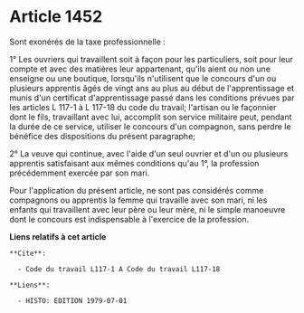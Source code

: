 # Article 1452

Sont exonérés de la taxe professionnelle :

1° Les ouvriers qui travaillent soit à façon pour les particuliers, soit pour leur compte et avec des matières leur
appartenant, qu'ils aient ou non une enseigne ou une boutique, lorsqu'ils n'utilisent que le concours d'un ou plusieurs
apprentis âgés de vingt ans au plus au début de l'apprentissage et munis d'un certificat d'apprentissage passé dans les
conditions prévues par les articles L 117-1 à L 117-18 du code du travail; l'artisan ou le façonnier dont le fils,
travaillant avec lui, accomplit son service militaire peut, pendant la durée de ce service, utiliser le concours d'un
compagnon, sans perdre le bénéfice des dispositions du présent paragraphe;

2° La veuve qui continue, avec l'aide d'un seul ouvrier et d'un ou plusieurs apprentis satisfaisant aux mêmes conditions
qu'au 1°, la profession précédemment exercée par son mari.

Pour l'application du présent article, ne sont pas considérés comme compagnons ou apprentis la femme qui travaille avec son
mari, ni les enfants qui travaillent avec leur père ou leur mère, ni le simple manoeuvre dont le concours est indispensable à
l'exercice de la profession.

**Liens relatifs à cet article**

	**Cite**:

	  - Code du travail L117-1 A Code du travail L117-18

	**Liens**:

	  - HISTO: EDITION 1979-07-01
